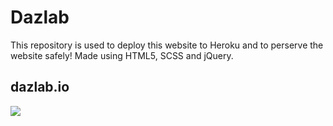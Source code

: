 # Dazlab
This repository is used to deploy this website to Heroku and to perserve the website safely!
Made using HTML5, SCSS and jQuery.
## dazlab.io

![](https://picasaweb.google.com/106569297327163339017/6709183487659674257#6709183492699496930)